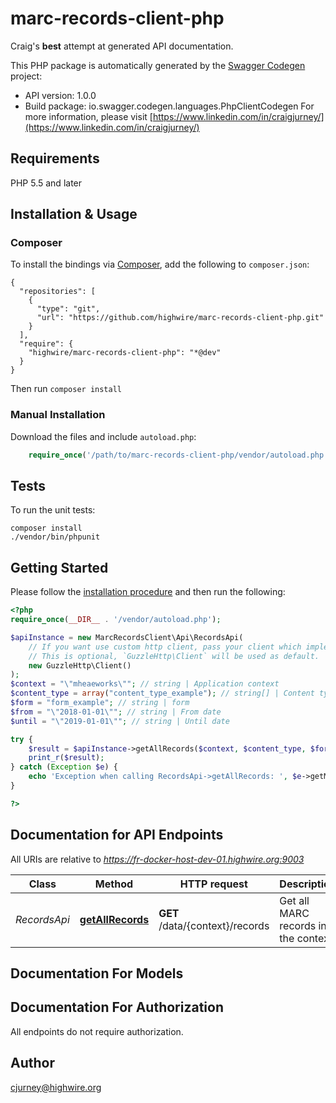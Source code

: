 # marc-records-client-php
Craig's <strong>best</strong> attempt at generated API documentation.

This PHP package is automatically generated by the [Swagger Codegen](https://github.com/swagger-api/swagger-codegen) project:

- API version: 1.0.0
- Build package: io.swagger.codegen.languages.PhpClientCodegen
For more information, please visit [https://www.linkedin.com/in/craigjurney/](https://www.linkedin.com/in/craigjurney/)

## Requirements

PHP 5.5 and later

## Installation & Usage
### Composer

To install the bindings via [Composer](http://getcomposer.org/), add the following to `composer.json`:

```
{
  "repositories": [
    {
      "type": "git",
      "url": "https://github.com/highwire/marc-records-client-php.git"
    }
  ],
  "require": {
    "highwire/marc-records-client-php": "*@dev"
  }
}
```

Then run `composer install`

### Manual Installation

Download the files and include `autoload.php`:

```php
    require_once('/path/to/marc-records-client-php/vendor/autoload.php');
```

## Tests

To run the unit tests:

```
composer install
./vendor/bin/phpunit
```

## Getting Started

Please follow the [installation procedure](#installation--usage) and then run the following:

```php
<?php
require_once(__DIR__ . '/vendor/autoload.php');

$apiInstance = new MarcRecordsClient\Api\RecordsApi(
    // If you want use custom http client, pass your client which implements `GuzzleHttp\ClientInterface`.
    // This is optional, `GuzzleHttp\Client` will be used as default.
    new GuzzleHttp\Client()
);
$context = "\"mheaeworks\""; // string | Application context
$content_type = array("content_type_example"); // string[] | Content type
$form = "form_example"; // string | form
$from = "\"2018-01-01\""; // string | From date
$until = "\"2019-01-01\""; // string | Until date

try {
    $result = $apiInstance->getAllRecords($context, $content_type, $form, $from, $until);
    print_r($result);
} catch (Exception $e) {
    echo 'Exception when calling RecordsApi->getAllRecords: ', $e->getMessage(), PHP_EOL;
}

?>
```

## Documentation for API Endpoints

All URIs are relative to *https://fr-docker-host-dev-01.highwire.org:9003*

Class | Method | HTTP request | Description
------------ | ------------- | ------------- | -------------
*RecordsApi* | [**getAllRecords**](docs/Api/RecordsApi.md#getallrecords) | **GET** /data/{context}/records | Get all MARC records in the context.


## Documentation For Models



## Documentation For Authorization

 All endpoints do not require authorization.


## Author

cjurney@highwire.org


